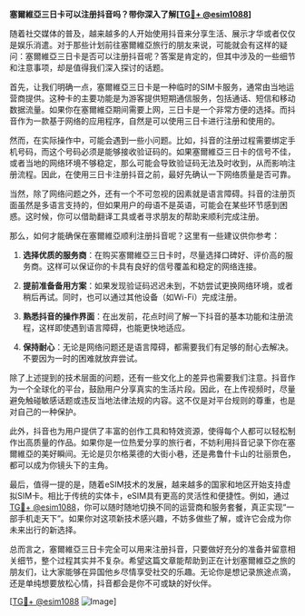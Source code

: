 **塞爾維亞三日卡可以注册抖音吗？带你深入了解[[TG💪+ @esim1088](https://t.me/s/esim1088)]**

随着社交媒体的普及，越来越多的人开始使用抖音来分享生活、展示才华或者仅仅是娱乐消遣。对于那些计划前往塞爾維亞旅行的朋友来说，可能就会有这样的疑问：塞爾維亞三日卡是否可以注册抖音呢？答案是肯定的，但其中涉及的一些细节和注意事项，却是值得我们深入探讨的话题。

首先，让我们明确一点，塞爾維亞三日卡是一种临时的SIM卡服务，通常由当地运营商提供。这种卡的主要功能是为游客提供短期通信服务，包括通话、短信和移动数据流量。如果你在塞爾維亞期间需要上网，三日卡是一个非常方便的选择。而抖音作为一款基于网络的应用程序，自然是可以使用三日卡进行注册和使用的。

然而，在实际操作中，可能会遇到一些小问题。比如，抖音的注册过程需要绑定手机号码，而这个号码必须是能够接收验证码的。如果塞爾維亞三日卡的信号不佳，或者当地的网络环境不够稳定，那么可能会导致验证码无法及时收到，从而影响注册流程。因此，在使用三日卡注册抖音之前，最好先确认一下网络质量是否可靠。

当然，除了网络问题之外，还有一个不可忽视的因素就是语言障碍。抖音的注册页面虽然是多语言支持的，但如果用户的母语不是英语，可能会在某些环节感到困惑。这时候，你可以借助翻译工具或者寻求朋友的帮助来顺利完成注册。

那么，如何才能确保在塞爾維亞顺利注册抖音呢？这里有一些建议供你参考：

1. **选择优质的服务商**：在购买塞爾維亞三日卡时，尽量选择口碑好、评价高的服务商。这样可以保证你的卡具有良好的信号覆盖和稳定的网络连接。
   
2. **提前准备备用方案**：如果发现验证码迟迟未到，不妨尝试更换网络环境，或者稍后再试。同时，也可以通过其他设备（如Wi-Fi）完成注册。

3. **熟悉抖音的操作界面**：在出发前，花点时间了解一下抖音的基本功能和注册流程，这样即使遇到语言障碍，也能更快地适应。

4. **保持耐心**：无论是网络问题还是语言障碍，都需要我们有足够的耐心去解决。不要因为一时的困难就放弃尝试。

除了上述提到的技术层面的问题，还有一些文化上的差异也需要我们注意。抖音作为一个全球化的平台，鼓励用户分享真实的生活片段。因此，在上传视频时，尽量避免触碰敏感话题或违反当地法律法规的内容。这不仅是对平台规则的尊重，也是对自己的一种保护。

此外，抖音也为用户提供了丰富的创作工具和特效资源，使得每个人都可以轻松制作出高质量的作品。如果你是一位热爱分享的旅行者，不妨利用抖音记录下你在塞爾維亞的美好瞬间。无论是贝尔格莱德的大街小巷，还是弗鲁什卡山的壮丽景色，都可以成为你镜头下的主角。

最后，值得一提的是，随着eSIM技术的发展，越来越多的国家和地区开始支持虚拟SIM卡。相比于传统的实体卡，eSIM具有更高的灵活性和便捷性。例如，通过[TG💪+ @esim1088](https://t.me/s/esim1088)，你可以随时随地切换不同的运营商和服务套餐，真正实现“一部手机走天下”。如果你对这项新技术感兴趣，不妨多做些了解，或许它会成为你未来出行的新选择。

总而言之，塞爾維亞三日卡完全可以用来注册抖音，只要做好充分的准备并留意相关细节，整个过程其实并不复杂。希望这篇文章能帮助到正在计划塞爾維亞之旅的朋友们，让大家能够在异国他乡尽情享受社交的乐趣。无论你是想记录旅途点滴，还是单纯想要放松心情，抖音都会是你不可或缺的好伙伴。

[[TG💪+ @esim1088](https://t.me/s/esim1088) ![Image](https://i.postimg.cc/4NQfJmqS/Snipaste-2025-05-13-00-14-12.png)]